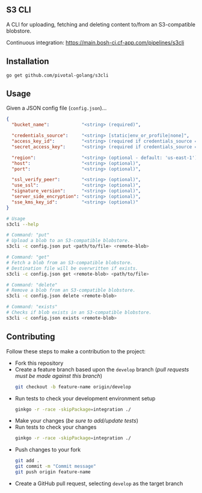 ## S3 CLI

A CLI for uploading, fetching and deleting content to/from an S3-compatible
blobstore.

Continuous integration: <https://main.bosh-ci.cf-app.com/pipelines/s3cli>

## Installation

```
go get github.com/pivotal-golang/s3cli
```

## Usage

Given a JSON config file (`config.json`)...

``` json
{
  "bucket_name":            "<string> (required)",

  "credentials_source":     "<string> [static|env_or_profile|none]",
  "access_key_id":          "<string> (required if credentials_source = 'static')",
  "secret_access_key":      "<string> (required if credentials_source = 'static')",

  "region":                 "<string> (optional - default: 'us-east-1')",
  "host":                   "<string> (optional)",
  "port":                   "<string> (optional)",

  "ssl_verify_peer":        "<string> (optional)",
  "use_ssl":                "<string> (optional)",
  "signature_version":      "<string> (optional)",
  "server_side_encryption": "<string> (optional)",
  "sse_kms_key_id":         "<string> (optional)"
}
```

``` bash
# Usage
s3cli --help

# Command: "put"
# Upload a blob to an S3-compatible blobstore.
s3cli -c config.json put <path/to/file> <remote-blob>

# Command: "get"
# Fetch a blob from an S3-compatible blobstore.
# Destination file will be overwritten if exists.
s3cli -c config.json get <remote-blob> <path/to/file>

# Command: "delete"
# Remove a blob from an S3-compatible blobstore.
s3cli -c config.json delete <remote-blob>

# Command: "exists"
# Checks if blob exists in an S3-compatible blobstore.
s3cli -c config.json exists <remote-blob>
```

## Contributing

Follow these steps to make a contribution to the project:

- Fork this repository
- Create a feature branch based upon the `develop` branch (*pull requests must be made against this branch*)
  ``` bash
  git checkout -b feature-name origin/develop
  ```
- Run tests to check your development environment setup
  ``` bash
  ginkgo -r -race -skipPackage=integration ./
  ```
- Make your changes (*be sure to add/update tests*)
- Run tests to check your changes
  ``` bash
  ginkgo -r -race -skipPackage=integration ./
  ```
- Push changes to your fork
  ``` bash
  git add .
  git commit -m "Commit message"
  git push origin feature-name
  ```
- Create a GitHub pull request, selecting `develop` as the target branch
